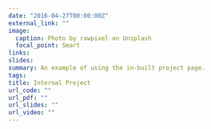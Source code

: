 ```yaml
---
date: "2016-04-27T00:00:00Z"
external_link: ""
image:
  caption: Photo by rawpixel on Unsplash
  focal_point: Smart
links:
slides: 
summary: An example of using the in-built project page.
tags:
title: Internal Project
url_code: ""
url_pdf: ""
url_slides: ""
url_video: ""
---
```



